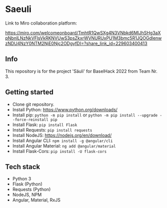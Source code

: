 # Saeuli

Link to Miro collaboration platform: 

https://miro.com/welcomeonboard/TmhtR1QwSXg4N3VNbkd6MlJhSHg3aXpNbnlLNzNkVFlsVkRKNVUwS3psZkxrWVNURUxPU1M3bmc5R1JQOGdlenwzNDU4NzY0NTM2NjE0Njc2ODgyfDI=?share_link_id=229603400413

## Info
This repository is for the project 'Säuli' for BaselHack 2022 from Team Nr. 3.

## Getting started
- Clone git repository.
- Install Python: https://www.python.org/downloads/
- Install pip: `python -m pip install` or `python -m pip install --upgrade --force-reinstall pip` 
- Install Flask: `pip install Flask` 
- Install Requests: `pip install requests` 
- Install NodeJS: https://nodejs.org/en/download/
- Install Angular CLI: `npm install -g @angular/cli` 
- Install Angular Material: `ng add @angular/material` 
- Install Flask-Cors: `pip install -U flask-cors` 

## Tech stack
- Python 3
- Flask (Python)
- Requests (Python)
- NodeJS, NPM
- Angular, Material, RxJS
    

